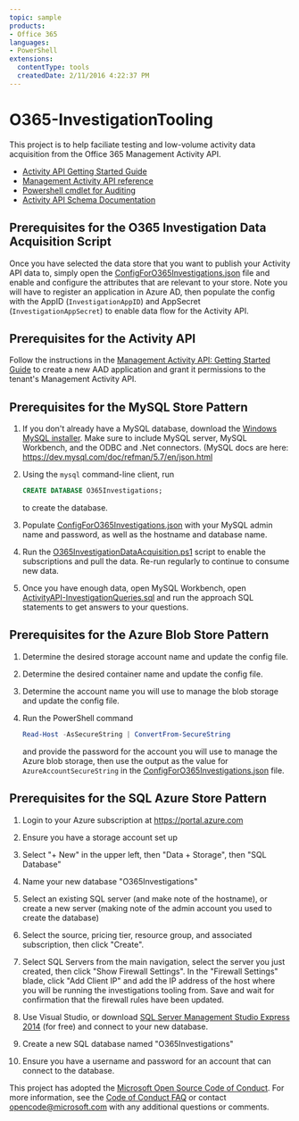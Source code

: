 ```yaml
---
topic: sample
products:
- Office 365
languages:
- PowerShell
extensions:
  contentType: tools
  createdDate: 2/11/2016 4:22:37 PM
---
```

# O365-InvestigationTooling

This project is to help faciliate testing and low-volume activity data acquisition from the Office 365 Management
Activity API.

* [Activity API Getting Started Guide][gettingstarted]
* [Management Activity API reference][apireference]
* [Powershell cmdlet for Auditing][psauditing]
* [Activity API Schema Documentation][apischemadocs]


## Prerequisites for the O365 Investigation Data Acquisition Script

Once you have selected the data store that you want to publish your Activity API data to, simply open the
[ConfigForO365Investigations.json](ConfigForO365Investigations.json) file and enable and configure the attributes that
are relevant to your store. Note you will have to register an application in Azure AD, then populate the config with the
AppID (`InvestigationAppID`) and AppSecret (`InvestigationAppSecret`) to enable data flow for the Activity API.


## Prerequisites for the Activity API
Follow the instructions in the [Management Activity API: Getting Started Guide](gettingstarted) to create a new AAD
application and grant it permissions to the tenant's Management Activity API.


## Prerequisites for the MySQL Store Pattern
1. If you don't already have a MySQL database, download the [Windows MySQL
   installer](http://dev.mysql.com/get/Downloads/MySQLInstaller/mysql-installer-community-5.7.8.0-rc.msi).  Make sure to
   include MySQL server, MySQL Workbench, and the ODBC and .Net connectors. (MySQL docs are here:
   https://dev.mysql.com/doc/refman/5.7/en/json.html

1. Using the `mysql` command-line client, run

    ```sql
    CREATE DATABASE O365Investigations;
    ```
    to create the database.
1. Populate [ConfigForO365Investigations.json](ConfigForO365Investigations.json) with your MySQL admin name and
   password, as well as the hostname and database name.

1. Run the [O365InvestigationDataAcquisition.ps1](O365InvestigationDataAcquisition.ps1) script to enable the
   subscriptions and pull the data. Re-run regularly to continue to consume new data.

1. Once you have enough data, open MySQL Workbench, open
   [ActivityAPI-InvestigationQueries.sql](ActivityAPI-InvestigationQueries.sql) and run the approach SQL statements to
   get answers to your questions.


## Prerequisites for the Azure Blob Store Pattern

1. Determine the desired storage account name and update the config file.

1. Determine the desired container name and update the config file.

1. Determine the account name you will use to manage the blob storage and update the config file.

1. Run the PowerShell command
    
    ```ps1
    Read-Host -AsSecureString | ConvertFrom-SecureString
    ```

    and provide the password for the account you will use to manage the Azure blob storage, then use the output as the
    value for `AzureAccountSecureString` in the [ConfigForO365Investigations.json](ConfigForO365Investigations.json)
    file.

## Prerequisites for the SQL Azure Store Pattern 

1. Login to your Azure subscription at https://portal.azure.com

1. Ensure you have a storage account set up

1. Select "+ New" in the upper left, then "Data + Storage", then "SQL Database"

1. Name your new database "O365Investigations"

1. Select an existing SQL server (and make note of the hostname), or create a new server (making note of the admin
   account you used to create the database)

1. Select the source, pricing tier, resource group, and associated subscription, then click "Create".

1. Select SQL Servers from the main navigation, select the server you just created, then click "Show Firewall Settings".
   In the "Firewall Settings" blade, click "Add Client IP" and add the IP address of the host where you will be running
   the investigations tooling from. Save and wait for confirmation that the firewall rules have been updated.

1. Use Visual Studio, or download [SQL Server Management Studio Express 2014](ssms) (for free) and connect to your new
   database.

1. Create a new SQL database named "O365Investigations"

1. Ensure you have a username and password for an account that can connect to the database.


[gettingstarted]: https://msdn.microsoft.com/EN-US/library/office/dn707383.aspx
[apireference]: https://msdn.microsoft.com/EN-US/library/office/mt227394.aspx
[psauditing]: https://technet.microsoft.com/library/mt238501(v=exchg.160).aspx
[apischemadocs]: https://msdn.microsoft.com/EN-US/library/office/mt607130.aspx
[ssms]: https://www.microsoft.com/en-us/download/details.aspx?id=42299


This project has adopted the [Microsoft Open Source Code of Conduct](https://opensource.microsoft.com/codeofconduct/). For more information, see the [Code of Conduct FAQ](https://opensource.microsoft.com/codeofconduct/faq/) or contact [opencode@microsoft.com](mailto:opencode@microsoft.com) with any additional questions or comments.
